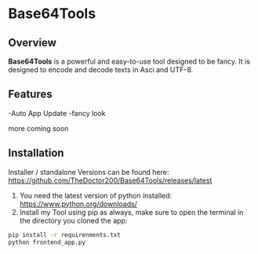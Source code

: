 # Base64Tools
## Overview

**Base64Tools** is a powerful and easy-to-use tool designed to be fancy. It is designed to encode and decode texts in Asci and UTF-8.

## Features
-Auto App Update
-fancy look

more coming soon

## Installation
Installer / standalone Versions can be found here: https://github.com/TheDoctor200/Base64Tools/releases/latest

1. You need the latest version of python installed: https://www.python.org/downloads/
2. Install my Tool using pip as always, make sure to open the terminal in the directory you cloned the app:

```bash
pip install -r requirenments.txt
python frontend_app.py
